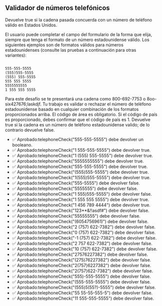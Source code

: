 ## Validador de números telefónicos

Devuelve true si la cadena pasada concuerda con un número de teléfono válido en Estados Unidos.

El usuario puede completar el campo del formulario de la forma que elija, siempre que tenga el formato de un número estadounidense válido. Los siguientes ejemplos son de formatos válidos para números estadounidenses (consulte las pruebas a continuación para otras variantes):

<pre><code>
555-555-5555
(555)555-5555
(555) 555-5555
555 555 5555
5555555555
1 555 555 5555
</code></pre>

Para este desafío se te presentará una cadena como 800-692-7753 o 8oo-six427676;laskdjf. Tu trabajo es validar o rechazar el número de teléfono estadounidense basado en cualquier combinación de los formatos proporcionados arriba. El código de área es obligatorio. Si el código de país es proporcionado, debes confirmar que el código de país es 1. Devuelve true si la cadena es un número de teléfono estadounidense valido; de lo contrario devuelve false.

- ✅ Aprobado:telephoneCheck("555-555-5555") debe devolver un booleano.
- ✅ Aprobado:telephoneCheck("1 555-555-5555") debe devolver true.
- ✅ Aprobado:telephoneCheck("1 (555) 555-5555") debe devolver true.
- ✅ Aprobado:telephoneCheck("5555555555") debe devolver true.
- ✅ Aprobado:telephoneCheck("555-555-5555") debe devolver true.
- ✅ Aprobado:telephoneCheck("(555)555-5555") debe devolver true.
- ✅ Aprobado:telephoneCheck("1(555)555-5555") debe devolver true.
- ✅ Aprobado:telephoneCheck("555-5555") debe devolver false.
- ✅ Aprobado:telephoneCheck("5555555") debe devolver false.
- ✅ Aprobado:telephoneCheck("1 555)555-5555") debe devolver false.
- ✅ Aprobado:telephoneCheck("1 555 555 5555") debe devolver true.
- ✅ Aprobado:telephoneCheck("1 456 789 4444") debe devolver true.
- ✅ Aprobado:telephoneCheck("123\*\*&!!asdf#") debe devolver false.
- ✅ Aprobado:telephoneCheck("55555555") debe devolver false.
- ✅ Aprobado:telephoneCheck("(6054756961)") debe devolver false.
- ✅ Aprobado:telephoneCheck("2 (757) 622-7382") debe devolver false.
- ✅ Aprobado:telephoneCheck("0 (757) 622-7382") debe devolver false.
- ✅ Aprobado:telephoneCheck("-1 (757) 622-7382") debe devolver false.
- ✅ Aprobado:telephoneCheck("2 757 622-7382") debe devolver false.
- ✅ Aprobado:telephoneCheck("10 (757) 622-7382") debe devolver false.
- ✅ Aprobado:telephoneCheck("27576227382") debe devolver false.
- ✅ Aprobado:telephoneCheck("(275)76227382") debe devolver false.
- ✅ Aprobado:telephoneCheck("2(757)6227382") debe devolver false.
- ✅ Aprobado:telephoneCheck("2(757)622-7382") debe devolver false.
- ✅ Aprobado:telephoneCheck("555)-555-5555") debe devolver false.
- ✅ Aprobado:telephoneCheck("(555-555-5555") debe devolver false.
- ✅ Aprobado:telephoneCheck("(555)5(55?)-5555") debe devolver false.
- ✅ Aprobado:telephoneCheck("55 55-55-555-5") debe devolver false.
- ✅ Aprobado:telephoneCheck("11 555-555-5555") debe devolver false.
